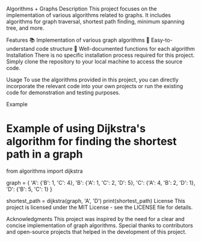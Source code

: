 Algorithms + Graphs
Description
This project focuses on the implementation of various algorithms related to graphs. It includes algorithms for graph traversal, shortest path finding, minimum spanning tree, and more.

Features
📚 Implementation of various graph algorithms
🧩 Easy-to-understand code structure
📝 Well-documented functions for each algorithm
Installation
There is no specific installation process required for this project. Simply clone the repository to your local machine to access the source code.

Usage
To use the algorithms provided in this project, you can directly incorporate the relevant code into your own projects or run the existing code for demonstration and testing purposes.

Example
# Example of using Dijkstra's algorithm for finding the shortest path in a graph

from algorithms import dijkstra

graph = {
    'A': {'B': 1, 'C': 4},
    'B': {'A': 1, 'C': 2, 'D': 5},
    'C': {'A': 4, 'B': 2, 'D': 1},
    'D': {'B': 5, 'C': 1}
}

shortest_path = dijkstra(graph, 'A', 'D')
print(shortest_path)
License
This project is licensed under the MIT License - see the LICENSE file for details.

Acknowledgments
This project was inspired by the need for a clear and concise implementation of graph algorithms. Special thanks to contributors and open-source projects that helped in the development of this project.
